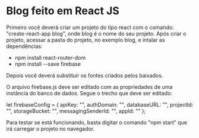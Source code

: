 # Blog feito em React JS

Primeiro você deverá criar um projeto do tipo react com o comando: "create-react-app blog", onde blog é o nome do seu projeto. 
Após criar o projeto, acessar a pasta do projeto, no exemplo blog, e intalar as dependências:
- npm install react-router-dom
- npm install --save firebase 

Depois você deverá substituir os fontes criados pelos baixados.

O arquivo firebase.js deve ser editado com as propriedades de uma instância do banco de dados. Segue o trecho que deve ser editado:

let firebaseConfig = {
    apiKey: "",
    authDomain: "",
    databaseURL: "",
    projectId: "",
    storageBucket: "",
    messagingSenderId: "",
    appId: ""
  };

Para testar se está funcionando, basta digitar o comando "npm start" que irá carregar o projeto no navegador.

